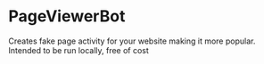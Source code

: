 # PageViewerBot
Creates fake page activity for your website making it more popular. Intended to be run locally, free of cost
